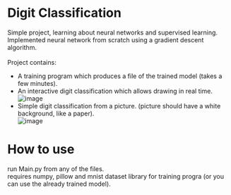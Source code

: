 # Digit Classification
Simple project, learning about neural networks and supervised learning. Implemented neural network from scratch using a gradient descent algorithm. <br/><br/>
Project contains:
- A training program which produces a file of the trained model (takes a few minutes).
- An interactive digit classification which allows drawing in real time.<br/>
![image](https://user-images.githubusercontent.com/71284855/170075572-b1c9a86b-f173-4b48-8808-7498c522879f.png)
- Simple digit classification from a picture. (picture should have a white background, like a paper).<br/>
![image](https://user-images.githubusercontent.com/71284855/170075391-eee841fb-114d-489e-a95a-ed1bd0e21930.png)

# How to use
run Main.py from any of the files. <br/>
requires numpy, pillow and mnist dataset library for training progra (or you can use the already trained model).
